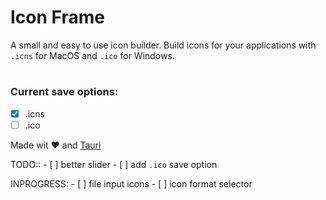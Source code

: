 # Icon Frame

A small and easy to use icon builder. Build icons for your applications with `.icns` for MacOS and `.ico` for Windows.

#

### Current save options:

- [x] .icns
- [ ] .ico

Made wit ❤️ and [Tauri](https://github.com/tauri-apps/tauri)

TODO::
    - [ ] better slider
    - [ ] add `.ico` save option

INPROGRESS:
    - [ ] file input icons
    - [ ] icon format selector